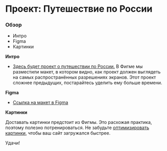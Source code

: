 # Проект: Путешествие по России

### Обзор

- Интро
- Figma
- Картинки

**Интро**

- [Здесь будет проект о путешествии по России.](https://maxim-perepletchikov.github.io/russian-travel/)
  В Фигме мы разместили макет, в котором видно, как проект должен выглядеть на самых распространённых разрешениях экранов.
  Этот проект сложнее предыдущих, постарайтесь уделить ему больше времени.

**Figma**

- [Ссылка на макет в Figma](https://www.figma.com/file/5S2WSbEFL6awjVWJ0NWL8Q/Sprint-3_-Russia-_-desktop-mobile?node-id=28503%3A0)

**Картинки**

Доставать картинки предстоит из Фигмы. Это расхожая практика, поэтому полезно потренироваться.
Не забудьте [оптимизировать картинки](https://tinypng.com/), чтобы ваш сайт загружался быстрее.

Удачи!
